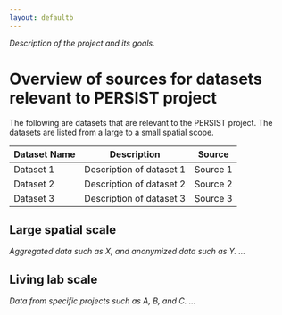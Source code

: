 ```yaml
---
layout: defaultb
---
```


*Description of the project and its goals.*

# Overview of sources for datasets relevant to PERSIST project

The following are datasets that are relevant to the PERSIST project. The datasets are listed from a large to a small spatial scope.

| Dataset Name | Description | Source |
|--------------|-------------|--------|
| Dataset 1    | Description of dataset 1 | Source 1 |
| Dataset 2    | Description of dataset 2 | Source 2 |
| Dataset 3    | Description of dataset 3 | Source 3 |

## Large spatial scale

*Aggregated data such as X, and anonymized data such as Y. ...*

## Living lab scale

*Data from specific projects such as A, B, and C. ...*
